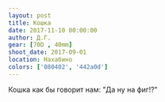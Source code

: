 ```yaml
---
layout: post
title: Кошка
date: 2017-11-10 00:00:00
author: Д.Г.
gear: [70D , 40mm]
shoot_date: 2017-09-01
location: Нахабино
colors: ['080402', '442a0d']
---
```

Кошка как бы говорит нам: "Да ну на фиг!?"

